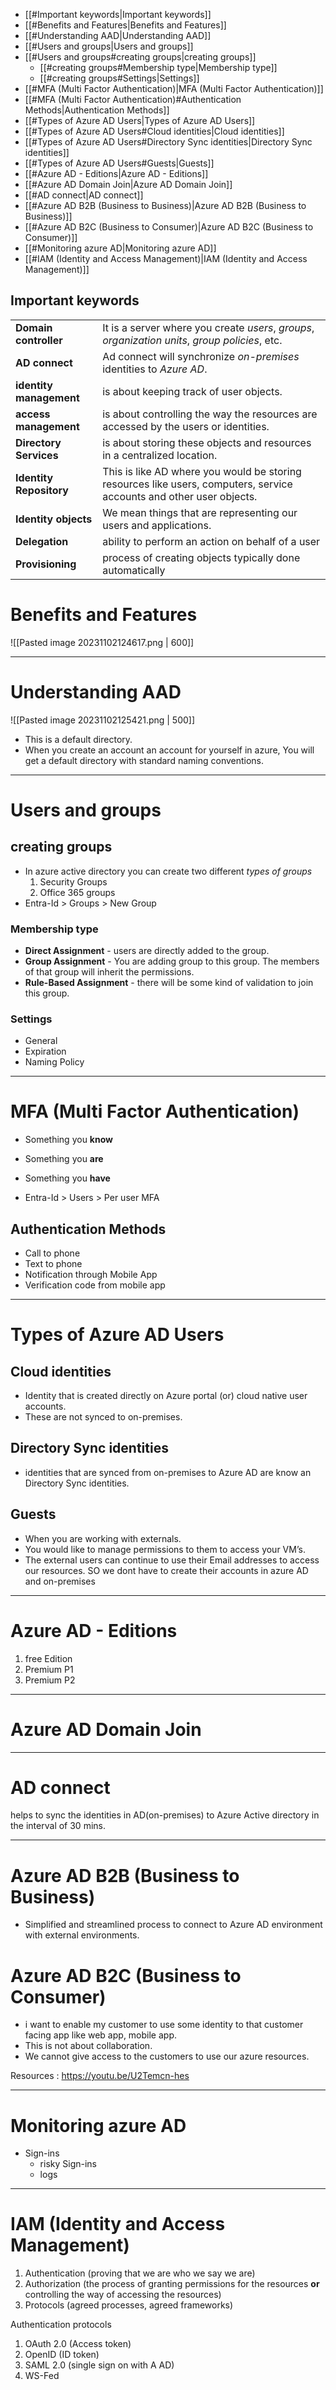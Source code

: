 
- [[#Important keywords|Important keywords]]
- [[#Benefits and Features|Benefits and Features]]
- [[#Understanding AAD|Understanding AAD]]
- [[#Users and groups|Users and groups]]
- [[#Users and groups#creating groups|creating groups]]
	- [[#creating groups#Membership type|Membership type]]
	- [[#creating groups#Settings|Settings]]
- [[#MFA (Multi Factor Authentication)|MFA (Multi Factor Authentication)]]
- [[#MFA (Multi Factor Authentication)#Authentication Methods|Authentication Methods]]
- [[#Types of Azure AD Users|Types of Azure AD Users]]
- [[#Types of Azure AD Users#Cloud identities|Cloud identities]]
- [[#Types of Azure AD Users#Directory Sync identities|Directory Sync identities]]
- [[#Types of Azure AD Users#Guests|Guests]]
- [[#Azure AD - Editions|Azure AD - Editions]]
- [[#Azure AD Domain Join|Azure AD Domain Join]]
- [[#AD connect|AD connect]]
- [[#Azure AD B2B (Business to Business)|Azure AD B2B (Business to Business)]]
- [[#Azure AD B2C (Business to Consumer)|Azure AD B2C (Business to Consumer)]]
- [[#Monitoring azure AD|Monitoring azure AD]]
- [[#IAM (Identity and Access Management)|IAM (Identity and Access Management)]]


## Important keywords

|                         |                                                                                                                      |
| ----------------------- | -------------------------------------------------------------------------------------------------------------------- |
| **Domain controller**   | It is a server where you create *users*, *groups*, *organization units*, *group policies*, etc.                      |
| **AD connect**          | Ad connect will synchronize *on-premises* identities to *Azure AD*.                                                  |
| **identity management** | is about keeping track of user objects.                                                                              |
| **access management**   | is about controlling the way the resources are accessed by the users or identities.                                  |
| **Directory Services**  | is about storing these objects and resources in a centralized location.                                              |
| **Identity Repository** | This is like AD where you would be storing resources like users, computers, service accounts and other user objects. |
| **Identity objects**    | We mean things that are representing our users and applications.                                                     |
| **Delegation**          | ability to perform an action on behalf of a user                                                                     |
| **Provisioning**        | process of creating objects typically done automatically                                                             | 

# Benefits and Features

![[Pasted image 20231102124617.png | 600]]

---
# Understanding AAD

![[Pasted image 20231102125421.png | 500]]

- This is a default directory.
- When you create an account an account for yourself in azure, You will get a default directory with standard naming conventions.

---
# Users and groups
## creating groups

- In azure active directory you can create two different *types of groups*
	1. Security Groups
	2. Office 365 groups
- Entra-Id > Groups > New Group

### Membership type

- **Direct Assignment** - users are directly added to the group.
- **Group Assignment** - You are adding group to this group. The members of that group will inherit the permissions.
- **Rule-Based Assignment** - there will be some kind of validation to join this group.

### Settings

- General
- Expiration
- Naming Policy

---
# MFA (Multi Factor Authentication)

- Something you **know**
- Something you **are**
- Something you **have**

-  Entra-Id > Users > Per user MFA

## Authentication Methods

- Call to phone
- Text to phone
- Notification through Mobile App
- Verification code from mobile app

---
# Types of Azure AD Users

## Cloud identities

- Identity that is created directly on Azure portal (or) cloud native user accounts.
- These are not synced to on-premises.

## Directory Sync identities

- identities that are synced from on-premises to Azure AD are know an Directory Sync identities.

## Guests

- When you are working with externals.
- You would like to manage permissions to them to access your VM’s.
- The external users can continue to use their Email addresses to access our resources. SO we dont have to create their accounts in azure AD and on-premises

---
# Azure AD - Editions

1. free Edition
2. Premium P1
3. Premium P2

---
# Azure AD Domain Join

---
# AD connect

helps to sync the identities in AD(on-premises) to Azure Active directory in the interval of 30 mins.

---
# Azure AD B2B (Business to Business)

- Simplified and streamlined process to connect to Azure AD environment with external environments.

# Azure AD B2C (Business to Consumer)

- i want to enable my customer to use some identity to that customer facing app like web app, mobile app.
- This is not about collaboration.
- We cannot give access to the customers to use our azure resources.

Resources : https://youtu.be/U2Temcn-hes

---
# Monitoring azure AD

- Sign-ins
	- risky Sign-ins
	- logs

---

# IAM (Identity and Access Management)

1. Authentication (proving that we are who we say we are)
2. Authorization (the process of granting permissions for the resources **or** controlling the way of accessing the resources)
3. Protocols (agreed processes, agreed frameworks)

Authentication protocols

1. OAuth 2.0 (Access token)
2. OpenID (ID token)
3. SAML 2.0 (single sign on with A AD)
4. WS-Fed